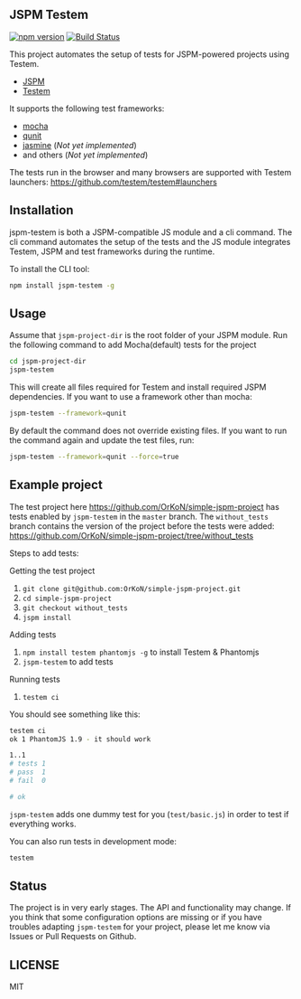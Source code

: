 ## JSPM Testem

[![npm version](https://badge.fury.io/js/jspm-testem.svg)](http://badge.fury.io/js/jspm-testem)
[![Build Status](http://img.shields.io/travis/OrKoN/jspm-testem.svg?style=flat)](https://travis-ci.org/OrKoN/jspm-testem)

This project automates the setup of tests for JSPM-powered projects using Testem.

 - [JSPM](https://github.com/jspm/jspm-cli)
 - [Testem](https://github.com/testem/testem)

It supports the following test frameworks:

 - [mocha](https://mochajs.org/)
 - [qunit](https://qunitjs.com/)
 - [jasmine](http://jasmine.github.io/) (*Not yet implemented*)
 - and others (*Not yet implemented*)

The tests run in the browser and many browsers are supported with Testem launchers: https://github.com/testem/testem#launchers

## Installation

jspm-testem is both a JSPM-compatible JS module and a cli command. The cli command automates the setup of the tests and the JS module integrates Testem, JSPM and test frameworks during the runtime.

To install the CLI tool:

```sh
npm install jspm-testem -g
```

##  Usage

Assume that `jspm-project-dir` is the root folder of your JSPM module. Run the following command to add Mocha(default) tests for the project

```sh
cd jspm-project-dir
jspm-testem
```

This will create all files required for Testem and install required JSPM dependencies.
If you want to use a framework other than mocha:

```sh
jspm-testem --framework=qunit
```

By default the command does not override existing files. If you want to run the command again and update the test files, run:

```sh
jspm-testem --framework=qunit --force=true
```

## Example project

The test project here https://github.com/OrKoN/simple-jspm-project has tests enabled by `jspm-testem` in the `master` branch. The `without_tests` branch contains the version of the project before the tests were added: https://github.com/OrKoN/simple-jspm-project/tree/without_tests

Steps to add tests:

Getting the test project

1. `git clone git@github.com:OrKoN/simple-jspm-project.git`
2. `cd simple-jspm-project`
3. `git checkout without_tests`
4. `jspm install`

Adding tests

1. `npm install testem phantomjs -g` to install Testem & Phantomjs
2. `jspm-testem` to add tests

Running tests

1. `testem ci`

You should see something like this:

```sh
testem ci
ok 1 PhantomJS 1.9 - it should work

1..1
# tests 1
# pass  1
# fail  0

# ok

```

`jspm-testem` adds one dummy test for you (`test/basic.js`) in order to test if everything works.

You can also run tests in development mode:

```sh
testem
```

## Status

The project is in very early stages. The API and functionality may change. If you think that some configuration options are missing or if you have troubles adapting `jspm-testem` for your project, please let me know via Issues or Pull Requests on Github.

## LICENSE

MIT